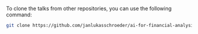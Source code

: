 To clone the talks from other repositories, you can use the following command:
```bash
git clone https://github.com/janlukasschroeder/ai-for-financial-analysis-and-research
```
